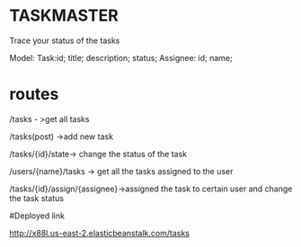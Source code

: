 # TASKMASTER

Trace your status of the tasks


Model: Task:id;
            title;
            description;
            status;
        Assignee:
             id;
             name;   
# routes
/tasks - >get all tasks 

/tasks(post) ->add new task

/tasks/{id}/state-> change the status of the task

/users/{name}/tasks -> get all the tasks assigned to the user

/tasks/{id}/assign/{assignee}->assigned the task to certain user and change the task status

#Deployed link

http://x88l.us-east-2.elasticbeanstalk.com/tasks
